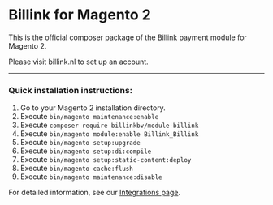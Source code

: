 # Billink for Magento 2

This is the official composer package of the Billink payment module for Magento 2.

Please visit billink.nl to set up an account.

---

### Quick installation instructions:

1. Go to your Magento 2 installation directory.
2. Execute `bin/magento maintenance:enable`
3. Execute `composer require billinkbv/module-billink`
4. Execute `bin/magento module:enable Billink_Billink`
5. Execute `bin/magento setup:upgrade`
6. Execute `bin/magento setup:di:compile`
7. Execute `bin/magento setup:static-content:deploy`
8. Execute `bin/magento cache:flush`
9. Execute `bin/magento maintenance:disable`

For detailed information, see our [Integrations page](https://www.billink.nl/zakelijk/integraties/magento).
